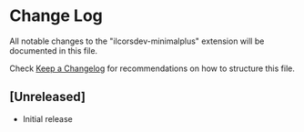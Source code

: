 # Change Log

All notable changes to the "ilcorsdev-minimalplus" extension will be documented in this file.

Check [Keep a Changelog](http://keepachangelog.com/) for recommendations on how to structure this file.

## [Unreleased]

- Initial release
